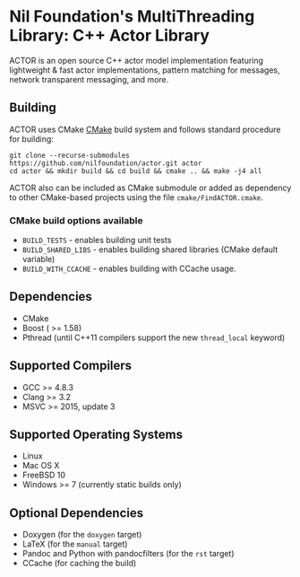 # Nil Foundation's MultiThreading Library: C++ Actor Library

ACTOR is an open source C++ actor model implementation featuring lightweight & fast actor implementations, pattern matching for messages, network transparent messaging, and more.

## Building

ACTOR uses CMake [CMake](http://www.cmake.org/) build system and follows standard procedure for building:

```
git clone --recurse-submodules https://github.com/nilfoundation/actor.git actor
cd actor && mkdir build && cd build && cmake .. && make -j4 all
```

ACTOR also can be included as CMake submodule or added as dependency to other
CMake-based projects using the file `cmake/FindACTOR.cmake`.

### CMake build options available

* ```BUILD_TESTS``` - enables building unit tests
* ```BUILD_SHARED_LIBS``` - enables building shared libraries (CMake default variable)
* ```BUILD_WITH_CCACHE``` - enables building with CCache usage.

## Dependencies

* CMake
* Boost ( >= 1.58)
* Pthread (until C++11 compilers support the new `thread_local` keyword)

## Supported Compilers

* GCC >= 4.8.3
* Clang >= 3.2
* MSVC >= 2015, update 3

## Supported Operating Systems

* Linux
* Mac OS X
* FreeBSD 10
* Windows >= 7 (currently static builds only)

## Optional Dependencies

* Doxygen (for the `doxygen` target)
* LaTeX (for the `manual` target)
* Pandoc and Python with pandocfilters (for the `rst` target)
* CCache (for caching the build)
